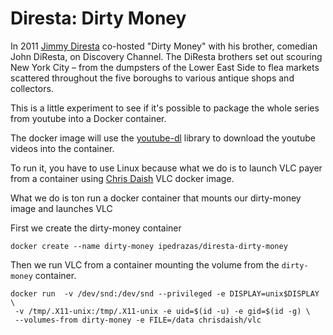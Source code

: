 # Diresta: Dirty Money

In 2011 [Jimmy Diresta](https://twitter.com/JimmyDiResta)  co-hosted "Dirty Money" with his brother, comedian John DiResta, on Discovery Channel. The DiResta brothers set out scouring New York City – from the dumpsters of the Lower East Side to flea markets scattered throughout the five boroughs to various antique shops and collectors.

This is a little experiment to see if it's possible to package the whole series from youtube into a Docker container.

The docker image will use the [youtube-dl](https://rg3.github.io/youtube-dl/) library to download the youtube videos into the container.


To run it, you have to use Linux because what we do is to launch VLC payer from a container using [Chris Daish](https://github.com/chrisdaish) VLC docker image.

What we do is ton run a docker container that mounts our dirty-money image and launches VLC

First we create the dirty-money container 

`docker create --name dirty-money ipedrazas/diresta-dirty-money`

Then we run VLC from a container mounting the volume from the `dirty-money` container.

```
docker run  -v /dev/snd:/dev/snd --privileged -e DISPLAY=unix$DISPLAY \
 -v /tmp/.X11-unix:/tmp/.X11-unix -e uid=$(id -u) -e gid=$(id -g) \
 --volumes-from dirty-money -e FILE=/data chrisdaish/vlc
```
